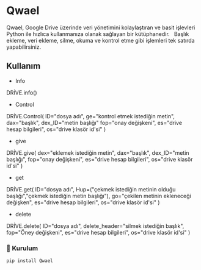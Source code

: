 # Qwael

Qwael, Google Drive üzerinde veri yönetimini kolaylaştıran ve basit işlevleri Python ile hızlıca kullanmanıza olanak sağlayan bir kütüphanedir.  
Başlık ekleme, veri ekleme, silme, okuma ve kontrol etme gibi işlemleri tek satırda yapabilirsiniz.

## Kullanım

- Info

DRİVE.info()

- Control

DRİVE.Control(
    ID="dosya adı",
    ge="kontrol etmek istediğin metin",
    dax="başlık",
    dex_ID="metin başlığı"
    fop="onay değişkeni",
    es="drive hesap bilgileri",
    os="drive klasör id'si"
)

- give

DRİVE.give(
    dex="eklemek istediğin metin",
    dax="başlık",
    dex_ID="metin başlığı",
    fop="onay değişkeni",
    es="drive hesap bilgileri",
    os="drive klasör id'si"
)

- get

DRİVE.get(
    ID="dosya adı",
    Hup=("çekmek istediğin metinin olduğu başlığı","çekmek istediğin metin başlığı"),
    go="çekilen metinin ekleneceği değişken",
    es="drive hesap bilgileri",
    os="drive klasör id'si"
)

- delete

DRİVE.delete(
    ID="dosya adı",
    delete_header="silmek istediğin başlık",
    fop="Öney değişkeni",
    es="drive hesap bilgileri",
    os="drive klasör id'si"
)




### 🚀 Kurulum

```bash
pip install Qwael

